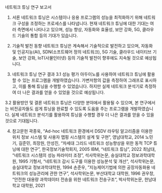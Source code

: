 네트워크 튜닝 연구 보고서
1. 서론
네트워크 튜닝은 시스템이나 응용 프로그램의 성능을 최적화하기 위해 네트워크 구성을 조정하는 프로세스를 나타냅니다. 현재 네트워크 튜닝에 대한 기대는 여러 측면에서 나타나고 있으며, 성능 향상, 자동화와 효율성, 보안 강화, 5G, 클라우드 기술의 통합 등의 기대가 있습니다.

2. 기술적 발전 동향
네트워크 튜닝은 계속해서 기술적으로 발전하고 있으며, 자동화 및 인공지능(AI), SDN(소프트웨어 정의 네트워크), 5G 기술, 클라우드 네이티브 기술, 보안 강화, IoT(사물인터넷) 등의 기술적 발전이 향후에도 지속될 것으로 예상됩니다.

3. 네트워크 튜닝 연구 결과
3.1 성능 평가
아두이노를 사용하여 네트워크 튜닝에 활용할 수 있는 프로그램을 개발하였습니다. 가변저항의 값을 측정하여 그래프로 표시하고, 이를 통해 튜닝을 수행할 수 있었습니다. 하지만 실제 네트워크 분석기로 측정하여 더 나은 결과를 얻을 수 있었을 것으로 예상됩니다.

3.2 활용방안 및 결론
네트워크 튜닝은 다양한 분야에서 활용될 수 있으며, 본 연구에서는 비전공자들도 쉽게 튜닝을 완료할 수 있도록 도움을 주는 프로그램을 개발하였습니다. 실제 네트워크 분석기를 활용하여 튜닝을 수행할 경우 더 나은 결과를 얻을 수 있을 것으로 기대됩니다.

4. 참고문헌
곽종욱, “Ad-hoc 네트워크 환경에서 DSDV 라우팅 알고리즘을 이용한 위치 정보 시스템 및 사용자 맵핑 시스템의 설계 및 구현”, 영남대학교, 2014
노민기, 길준민, 최장원, 안성진, “차세대 그리드 네트워크 성능향상을 위한 동적 TCP 튜닝에 대한 연구”, 한국정보기술학회지, 2005
IBM, “네트워크 튜닝”, 2022
최남대, “네트워크 시스템의 성능 파라미터 조정”, 석사학위논문, 숭실대학교 정보과학대학원, 1995
기형서, “네트워크 감시 도구를 이용한 성능분석 및 개선“, 석사학위논문, 숭실대학교 정보과학대학원, 1994
손준우, ”지능제어기법에 의한 공장자동화용 네트워크의 성능관리에 관한 연구”, 석사학위논문, 부산대학교 대학원, 1996
권우창, “안전한 대용량 과학데이터 전송을 위한 네트워크 전송구조“, 박사학위논문, 한남대학교 대학원, 2021

